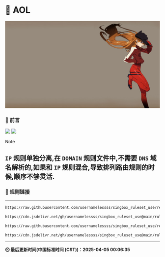 
# 🧸 AOL
![](https://raw.githubusercontent.com/usernamelessss/picture-bed/main/images/202504042256831.jpg)
### 📣 前言
![](https://shields.io/badge/-移除重复规则-ff69b4) ![](https://shields.io/badge/-IP&nbsp;规则单独存放不与&nbsp;DOMAIN&nbsp;等混合-green)
> [!NOTE]
**`IP` 规则单独分离,在 `DOMAIN` 规则文件中,不需要 `DNS` 域名解析的,如果和 `IP` 规则混合,导致排列路由规则的时候,顺序不够灵活.**
---

###  🔗 规则链接
---

```url
https://raw.githubusercontent.com/usernamelessss/singbox_ruleset_use/refs/heads/main/rule/AOL/AOL_No_IP.json
```

```url
https://cdn.jsdelivr.net/gh/usernamelessss/singbox_ruleset_use@main/rule/AOL/AOL_No_IP.json
```

```url
https://raw.githubusercontent.com/usernamelessss/singbox_ruleset_use/refs/heads/main/rule/AOL/AOL_No_IP.srs
```

```url
https://cdn.jsdelivr.net/gh/usernamelessss/singbox_ruleset_use@main/rule/AOL/AOL_No_IP.srs
```

---
**⏲️ 最后更新时间(中国标准时间 (CST))：2025-04-05 00:06:35**